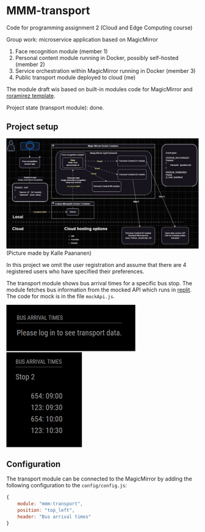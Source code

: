 # MMM-transport
Code for programming assignment 2 (Cloud and Edge Computing course) 

Group work: microservice application based on MagicMirror

1. Face recognition module (member 1)
2. Personal content module running in Docker, possibly self-hosted (member 2) 
3. Service orchestration within MagicMirror running in Docker (member 3)
4. Public transport module deployed to cloud (me)


The module draft wis based on built-in modules code for MagicMirror and
[roramirez template](https://github.com/roramirez/MagicMirror-Module-Template). 

Project state (transport module): done. 

## Project setup
![Transport information when no user authenticated](/.github/setup.jpg?raw=true)
(Picture made by Kalle Paananen)


In this project we omit the user registration and assume that there are 4 registered users who have specified their preferences. 

The transport module shows bus arrival times for a specific bus stop. The module fetches bus information from the mocked API which runs in [replit](https://replit.com). The code for mock is in the file `mockApi.js`. 

![Transport information when no user authenticated](/.github/screenshot1.png?raw=true)
![Transport information for the authenticated user](/.github/screenshot2.png?raw=true)

## Configuration
The transport module can be connected to the MagicMirror by adding the following configuration to the `config/config.js`: 

```javascript
{
	module: "mmm-transport",
	position: "top_left",
	header: "Bus arrival times"
}
```